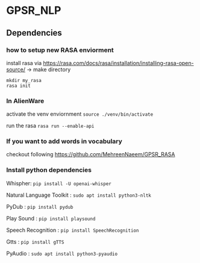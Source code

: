 # GPSR_NLP

## Dependencies
### how to setup new RASA enviorment 
install rasa via https://rasa.com/docs/rasa/installation/installing-rasa-open-source/
-> make directory
```
mkdir my_rasa
rasa init
```
### In AlienWare
activate the venv enviornment
```source ./venv/bin/activate```

run the rasa
```rasa run --enable-api```

### If you want to add words in vocabulary
checkout following https://github.com/MehreenNaeem/GPSR_RASA

### Install python dependencies
Whispher:
```pip install -U openai-whisper```

Natural Language Toolkit :
```sudo apt install python3-nltk ```

PyDub :
```pip install pydub```

Play Sound :
```pip install playsound```

Speech Recognition :
```pip install SpeechRecognition```

Gtts :
```pip install gTTS```

PyAudio :
```sudo apt install python3-pyaudio```

